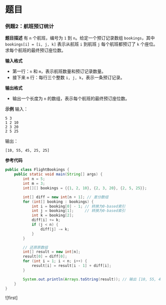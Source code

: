 # 题目

### **例题2：航班预订统计**

**题目描述**
有 `n` 个航班，编号为 `1` 到 `n`。给定一个预订记录数组 `bookings`，其中 `bookings[i] = [i, j, k]` 表示从航班 `i` 到航班 `j` 每个航班都预订了 `k` 个座位。求每个航班的最终预订座位数。

**输入格式**

- 第一行：`n` 和 `m`，表示航班数量和预订记录数量。
- 接下来 `m` 行：每行三个整数 `i, j, k`，表示一条预订记录。

**输出格式**

- 输出一个长度为 `n` 的数组，表示每个航班的最终预订座位数。

**示例**
输入：

```
5 3
1 2 10
2 3 20
2 5 25
```

输出：

```
[10, 55, 45, 25, 25]
```

**参考代码**

```java
public class FlightBookings {
    public static void main(String[] args) {
        int n = 5;
        int m = 3;
        int[][] bookings = {{1, 2, 10}, {2, 3, 20}, {2, 5, 25}};

        int[] diff = new int[n + 1]; // 差分数组
        for (int[] booking : bookings) {
            int i = booking[0] - 1; // 转换为0-based索引
            int j = booking[1];     // 转换为0-based索引
            int k = booking[2];
            diff[i] += k;
            if (j < n) {
                diff[j] -= k;
            }
        }

        // 还原原数组
        int[] result = new int[n];
        result[0] = diff[0];
        for (int i = 1; i < n; i++) {
            result[i] = result[i - 1] + diff[i];
        }

        System.out.println(Arrays.toString(result)); // 输出 [10, 55, 45, 25, 25]
    }
}
```

![first]